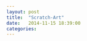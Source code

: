 ```yaml
---
layout: post
title:  "Scratch-Art"
date:   2014-11-15 18:39:00
categories:
---
```


<canvas style="image-rendering: -moz-crisp-edges ! important;" height="200" width="300" tabindex="0" data-processing-sources="/js/scratch-art.pde" id="scratch-art"></canvas>
